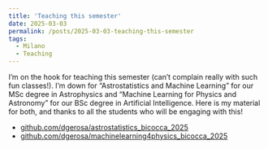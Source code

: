 ```yaml
---
title: 'Teaching this semester'
date: 2025-03-03
permalink: /posts/2025-03-03-teaching-this-semester
tags:
  - Milano
  - Teaching
---
```


I’m on the hook for teaching this semester (can’t complain really with such fun classes!). I’m down for “Astrostatistics and Machine Learning” for our MSc degree in Astrophysics and “Machine Learning for Physics and Astronomy” for our BSc degree in Artificial Intelligence. Here is my material for both, and thanks to all the students who will be engaging with this!

- [github.com/dgerosa/astrostatistics_bicocca_2025](<https://github.com/dgerosa/astrostatistics_bicocca_2025>) 
- [github.com/dgerosa/machinelearning4physics_bicocca_2025](<https://github.com/dgerosa/machinelearning4physics_bicocca_2025>)

